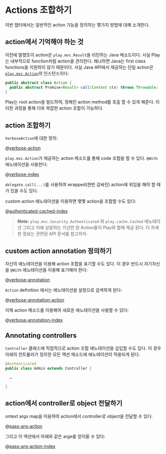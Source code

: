 <!--- Copyright (C) 2009-2015 Typesafe Inc. <http://www.typesafe.com> -->
# Actions 조합하기

이번 챕터에서는 일반적인 action 기능을 정의하는 몇가지 방법에 대해 소개한다.

## action에서 기억해야 하는 것

이전에 말했듯이 action은 `play.mvc.Result`을 리턴하는 Java 메소드이다. 사실 Play는 내부적으로 function처럼 action을 관리한다. 왜냐하면 Java는 first class functions을 지원하지 않기 때문이다. 사실 Java API에서 제공하는 단일 action은 [`play.mvc.Action`](api/java/play/mvc/Action.html)의 인스턴스이다:

```java
public abstract class Action {
  public abstract Promise<Result> call(Context ctx) throws Throwable;
}
```

Play는 root action을 빌드하여, 정해진 action method를 호출 할 수 있게 해준다. 이러한 과정을 통해 더욱 복잡한 action 조합이 가능하다.

## action 조합하기

`VerboseAction`에 대한 정의:

@[verbose-action](code/javaguide/http/JavaActionsComposition.java)

`play.mvc.Action`가 제공하는 action 메소드를 통해 code 조합을 할 수 있다. `@With` 애노테이션을 사용한다:

@[verbose-index](code/javaguide/http/JavaActionsComposition.java)

`delegate.call(...)`를 사용하여 wrapped(한번 감싸진) action에 위임을 해야 할 때가 있을 수도 있다.

custom action 애노테이션을 이용하면 몇몇 action을 조합할 수도 있다:

@[authenticated-cached-index](code/javaguide/http/JavaActionsComposition.java)

> **Note:**  ```play.mvc.Security.Authenticated``` 와 ```play.cache.Cached``` 애노테이션 그리고 이에 상응하는 기선언 된 Action들이 Play와 함께 제공 된다. 더 자세한 정보는 관련된 API 문서를 참고하자.

## custom action annotation 정의하기

자신의 애노테이션을 이용해 action 조합을 표기할 수도 있다. 이 경우 반드시 자기자신을 `@With` 애노테이션을 이용해 표기해야 한다:

@[verbose-annotation](code/javaguide/http/JavaActionsComposition.java)

`Action` definition 에서는 애노테이션을 설정으로 검색하게 된다:

@[verbose-annotation-action](code/javaguide/http/JavaActionsComposition.java)

이제 action 메소드를 이용해여 새로운 애노테이션을 사용할 수 있다:

@[verbose-annotation-index](code/javaguide/http/JavaActionsComposition.java)

## Annotating controllers

`Controller` 클래스에 직접적으로 action 조합 애노테이션을 삽입할 수도 있다. 이 경우 아래의 컨트롤러가 정의한 모든 액션 메소드에 애노테이션이 적용되게 된다.

```java
@Authenticated
public class Admin extends Controller {
    
  …
    
}
```

## action에서 controller로 object 전달하기

ontext args map을 이용하여 action에서 controller로 object을 전달할 수 있다.

@[pass-arg-action](code/javaguide/http/JavaActionsComposition.java)

그리고 이 액션에서 아래와 같은 arge를 얻어올 수 있다:

@[pass-arg-action-index](code/javaguide/http/JavaActionsComposition.java)
